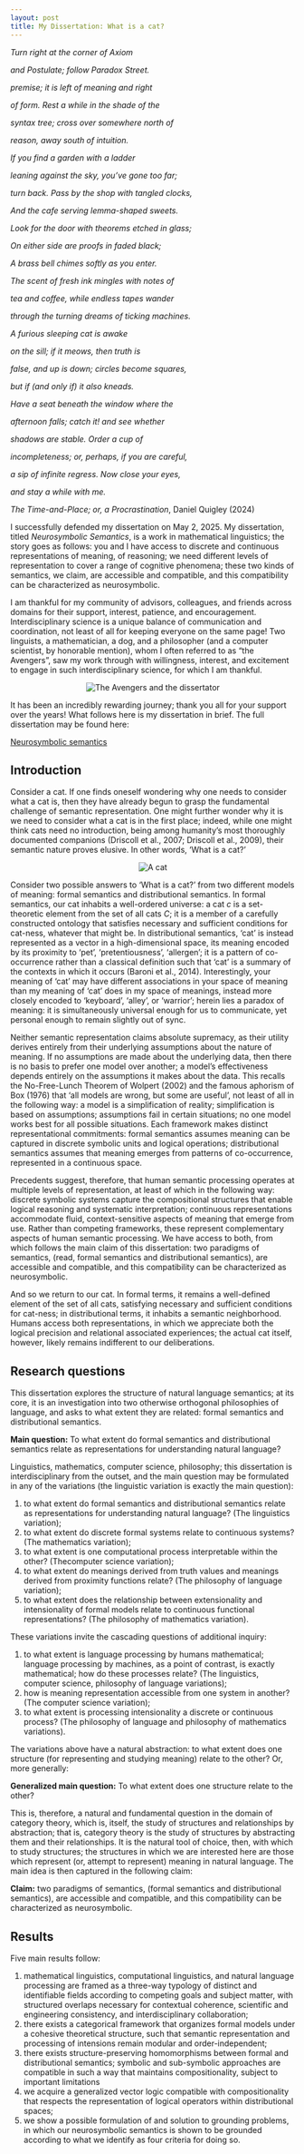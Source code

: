 ```yaml
---
layout: post
title: My Dissertation: What is a cat?
---
```


_Turn right at the corner of Axiom_

_and Postulate; follow Paradox Street._

_premise; it is left of meaning and right_

_of form. Rest a while in the shade of the_

_syntax tree; cross over somewhere north of_

_reason, away south of intuition._

_If you find a garden with a ladder_

_leaning against the sky, you’ve gone too far;_

_turn back. Pass by the shop with tangled clocks,_

_And the cafe serving lemma-shaped sweets._

_Look for the door with theorems etched in glass;_

_On either side are proofs in faded black;_

_A brass bell chimes softly as you enter._

_The scent of fresh ink mingles with notes of_

_tea and coffee, while endless tapes wander_

_through the turning dreams of ticking machines._

_A furious sleeping cat is awake_

_on the sill; if it meows, then truth is_

_false, and up is down; circles become squares,_

_but if (and only if) it also kneads._

_Have a seat beneath the window where the_

_afternoon falls; catch it! and see whether_

_shadows are stable. Order a cup of_

_incompleteness; or, perhaps, if you are careful,_

_a sip of infinite regress. Now close your eyes,_

_and stay a while with me._

_The Time-and-Place; or, a Procrastination_, Daniel Quigley (2024)

I successfully defended my dissertation on May 2, 2025. My dissertation, titled _Neurosymbolic Semantics_, is a work in mathematical linguistics; the story goes as follows: you and I have access to discrete and continuous representations of meaning, of reasoning; we need different levels of representation to cover a range of cognitive phenomena; these two kinds of semantics, we claim, are accessible and compatible, and this compatibility can be characterized as neurosymbolic.

I am thankful for my community of advisors, colleagues, and friends across domains for their support, interest, patience, and encouragement. Interdisciplinary science is a unique balance of communication and coordination, not least of all for keeping everyone on the same page! Two linguists, a mathematician, a dog, and a philosopher (and a computer scientist, by honorable mention), whom I often referred to as “the Avengers”, saw my work through with willingness, interest, and excitement to engage in such interdisciplinary science, for which I am thankful.

<p align="center"> 
<img src="/assets/dissertation/committe.jpg" alt="The Avengers and the dissertator">
</p>

It has been an incredibly rewarding journey; thank you all for your support over the years! What follows here is my dissertation in brief. The full dissertation may be found here:

[Neurosymbolic semantics]([https://github.com/deltaquebec/sentiment_paradise_lost](https://minds.wisconsin.edu/handle/1793/95448))

## Introduction

Consider a cat. If one finds oneself wondering why one needs to consider what a cat is, then they have already begun to grasp the fundamental challenge of semantic representation. One might further wonder why it is we need to consider what a cat is in the first place; indeed, while one might think cats need no introduction, being among humanity’s most thoroughly documented companions (Driscoll et al., 2007; Driscoll et al., 2009), their semantic nature proves elusive. In other words, ‘What is a cat?’

<p align="center"> 
<img src="/assets/dissertation/cat.jpg" alt="A cat">
</p>

Consider two possible answers to ‘What is a cat?’ from two different models of meaning: formal semantics and distributional semantics. In formal semantics, our cat inhabits a well-ordered universe: a cat $c$ is a set-theoretic element from the set of all cats $C$; it is a member of a carefully constructed ontology that satisfies necessary and sufficient conditions for cat-ness, whatever that might be. In distributional semantics, ‘cat’ is instead represented as a vector in a high-dimensional space, its meaning encoded by its proximity
to ‘pet’, ‘pretentiousness’, ‘allergen’; it is a pattern of co-occurrence rather than a classical definition such that ‘cat’ is a summary of the contexts in which it occurs (Baroni et al., 2014). Interestingly, your meaning of ‘cat’ may have different associations in your space of meaning than my meaning of ‘cat’ does in my space of meanings, instead more closely encoded to ‘keyboard’, ‘alley’, or ‘warrior’; herein lies a paradox of meaning: it is simultaneously universal enough for us to communicate, yet personal enough to remain slightly out of sync.

Neither semantic representation claims absolute supremacy, as their utility derives entirely from their underlying assumptions about the nature of meaning. If no assumptions are made about the underlying data, then there is no basis to prefer one model over another; a model’s effectiveness depends entirely on the assumptions it makes about the data. This recalls the No-Free-Lunch Theorem of Wolpert (2002) and the famous aphorism of Box (1976) that ‘all models are wrong, but some are useful’, not least of all in the following way: a model is a simplification of reality; simplification is based on assumptions; assumptions fail in certain situations; no one model works best for all possible situations. Each framework makes distinct representational commitments: formal semantics assumes meaning can be captured in discrete symbolic units and logical operations; distributional semantics assumes that meaning emerges from patterns of co-occurrence, represented in a continuous space.

Precedents suggest, therefore, that human semantic processing operates at multiple levels of representation, at least of which in the following way: discrete symbolic systems capture the compositional structures that enable logical reasoning and systematic interpretation; continuous representations accommodate fluid, context-sensitive aspects of meaning that emerge from use. Rather than competing frameworks, these represent complementary aspects of human semantic processing. We have access to both, from which follows the main claim of this dissertation: two paradigms of semantics, (read, formal semantics and distributional semantics), are accessible and compatible, and this compatibility can be characterized as neurosymbolic.

And so we return to our cat. In formal terms, it remains a well-defined element of the set of all cats, satisfying necessary and sufficient conditions for cat-ness; in distributional terms, it inhabits a semantic neighborhood. Humans access both representations, in which we appreciate both the logical precision and relational associated experiences; the actual cat itself, however, likely remains indifferent to our deliberations.

## Research questions

This dissertation explores the structure of natural language semantics; at its core, it is an investigation into two otherwise orthogonal philosophies of language, and asks to what extent they are related: formal semantics and distributional semantics.

**Main question:** To what extent do formal semantics and distributional semantics relate as representations for understanding natural language?

Linguistics, mathematics, computer science, philosophy; this dissertation is interdisciplinary from the outset, and the main question may be formulated in any of the variations (the linguistic variation is exactly the main question):

1. to what extent do formal semantics and distributional semantics relate as representations for understanding natural language? (The linguistics variation);
2. to what extent do discrete formal systems relate to continuous systems? (The mathematics variation);
3. to what extent is one computational process interpretable within the other? (Thecomputer science variation);
4. to what extent do meanings derived from truth values and meanings derived from proximity functions relate? (The philosophy of language variation);
5. to what extent does the relationship between extensionality and intensionality of formal models relate to continuous functional representations? (The philosophy of mathematics variation).

These variations invite the cascading questions of additional inquiry:

1. to what extent is language processing by humans mathematical; language processing by machines, as a point of contrast, is exactly mathematical; how do these processes relate? (The linguistics, computer science, philosophy of language variations);
2. how is meaning representation accessible from one system in another? (The computer science variation);
3. to what extent is processing intensionality a discrete or continuous process? (The philosophy of language and philosophy of mathematics variations).

The variations above have a natural abstraction: to what extent does one structure (for representing and studying meaning) relate to the other? Or, more generally:

**Generalized main question:** To what extent does one structure relate to the other?

This is, therefore, a natural and fundamental question in the domain of category theory, which is, itself, the study of structures and relationships by abstraction; that is, category theory is the study of structures by abstracting them and their relationships. It is the natural tool of choice, then, with which to study structures; the structures in which we are interested here are those which represent (or, attempt to represent) meaning in natural language. The main idea is then captured in the following claim:

**Claim:** two paradigms of semantics, (formal semantics and distributional semantics), are accessible and compatible, and this compatibility can be characterized as neurosymbolic.

## Results

Five main results follow:

1. mathematical linguistics, computational linguistics, and natural language processing are framed as a three-way typology of distinct and identifiable fields according to competing goals and subject matter, with structured overlaps necessary for contextual coherence, scientific and engineering consistency, and interdisciplinary collaboration;
2. there exists a categorical framework that organizes formal models under a cohesive theoretical structure, such that semantic representation and processing of intensions remain modular and order-independent;
3. there exists structure-preserving homomorphisms between formal and distributional semantics; symbolic and sub-symbolic approaches are compatible in such a way that maintains compositionality, subject to important limitations
4. we acquire a generalized vector logic compatible with compositionality that respects the representation of logical operators within distributional spaces;
5. we show a possible formulation of and solution to grounding problems, in which our neurosymbolic semantics is shown to be grounded according to what we identify as four criteria for doing so.

